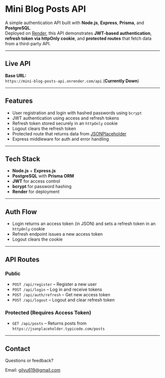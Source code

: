# Mini Blog Posts API

A simple authentication API built with **Node.js**, **Express**, **Prisma**, and **PostgreSQL**.  
Deployed on [Render](https://render.com), this API demonstrates **JWT-based authentication**, **refresh token via httpOnly cookie**, and **protected routes** that fetch data from a third-party API.

---

## Live API

**Base URL:**  
`https://mini-blog-posts-api.onrender.com/api` (**Currently Down**)

---

## Features

- User registration and login with hashed passwords using `bcrypt`
- JWT authentication using access and refresh tokens
- Refresh token stored securely in an `httpOnly` cookie
- Logout clears the refresh token
- Protected route that returns data from [JSONPlaceholder](https://jsonplaceholder.typicode.com/posts)
- Express middleware for auth and error handling

---

## Tech Stack

- **Node.js** + **Express.js**
- **PostgreSQL** with **Prisma ORM**
- **JWT** for access control
- **bcrypt** for password hashing
- **Render** for deployment

---

## Auth Flow

- Login returns an access token (in JSON) and sets a refresh token in an `httpOnly` cookie
- Refresh endpoint issues a new access token
- Logout clears the cookie

---

## API Routes

### Public

- `POST /api/register` – Register a new user  
- `POST /api/login` – Log in and receive tokens  
- `POST /api/auth/refresh` – Get new access token  
- `POST /api/logout` – Logout and clear refresh token  

### Protected (Requires Access Token)

- `GET /api/posts` – Returns posts from `https://jsonplaceholder.typicode.com/posts`

---

## Contact

Questions or feedback?

Email: gilyu619@gmail.com 
